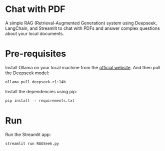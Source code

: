 # Chat with PDF
A simple RAG (Retrieval-Augmented Generation) system using Deepseek, LangChain, and Streamlit to chat with PDFs and answer complex questions about your local documents.


# Pre-requisites
Install Ollama on your local machine from the [official website](https://ollama.com/). And then pull the Deepseek model:

```bash
ollama pull deepseek-r1:14b
```

Install the dependencies using pip:

```bash
pip install -r requirements.txt
```

# Run
Run the Streamlit app:

```bash
streamlit run RAGSeek.py
```
